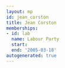 ```yaml
---
layout: mp
id: jean_corston
title: Jean Corston
memberships:
- id: lab
  name: Labour Party
  start: 
  end: '2005-03-18'
autogenerated: true
---
```

